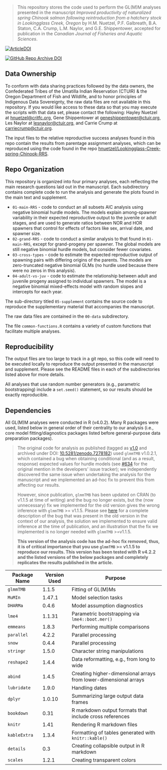 > This repository stores the code used to perform the GL(M)M analyses presented in the manuscript _Improved productivity of naturalized spring Chinook salmon following reintroduction from a hatchery stock in Lookingglass Creek, Oregon_ by H.M. Nuetzel, P.F. Galbreath, B.A. Staton, C.A. Crump, L.M. Naylor, and G.E. Shippentower, accepted for publication in the _Canadian Journal of Fisheries and Aquatic Sciences_.

[![ArticleDOI](https://img.shields.io/badge/Article%20DOI-10.1139%2Fcjfas--2022--0114-blue)](https://doi.org/10.1139/cjfas-2022-0114)

[![GitHub Repo Archive DOI](https://img.shields.io/badge/GitHub%20Repo%20Archive%20DOI-10.5281%2Fzenodo.6621724-blue)](https://doi.org/10.5281/zenodo.6621724)

## Data Ownership

To conform with data sharing practices followed by the data owners, the Confederated Tribes of the Umatilla Indian Reservation (CTUIR) & the Oregon Department of Fish and Wildlife, and to honor principles of Indigenous Data Sovereignty, the raw data files are not available in this repository. If you would like access to these data so that you may execute the scripts with that data set, please contact the following: Hayley Nuetzel at [hnuetzel@critfc.org](mailto:hnuetzel@critfc.org), Gene Shippentower at [geneshippentower@ctuir.org](mailto:geneshippentower@ctuir.org), Les Naylor at [lesnaylor@ctuir.org](mailto:lesnaylor@ctuir.org), and Carrie Crump at [carriecrump@ctuir.org](mailto:carriecrump@ctuir.org).

The input files to the relative reproductive success analyses found in this repo contain the results from parentage assignment analyses, which can be reproduced using the code found in the repo [hnuetzel/Lookingglass-Creek-spring-Chinook-RRS](https://github.com/hnuetzel/Lookingglass-Creek-spring-Chinook-RRS).

## Repo Organization

This repository is organized into four primary analyses, each reflecting the main research questions laid out in the manuscript. Each subdirectory contains complete code to run the analysis and generate the plots found in the main text and supplement.

* `01-main-RRS` - code to conduct an all subsets AIC analysis using negative binomial hurdle models. The models explain among-spawner variability in their expected reproductive output to the juvenile or adult stages, and are used to generate ratios between NOR and HOR spawners that control for effects of factors like sex, arrival date, and spawner size.
* `02-grand-RRS` - code to conduct a similar analysis to that found in `01-main-RRS`, except for grand-progeny per spawner. The global models are still negative binomial hurdle models, but consider fewer covariates.
* `03-cross-types` - code to estimate the expected reproductive output of spawning pairs with differing origins of the parents. The models are zero-truncated negative binomial GLMs (no hurdle used because there were no zeros in this analysis).
* `04-adult-vs-juv` - code to estimate the relationship between adult and juvenile progeny assigned to individual spawners. The model is a negative binomial mixed-effects model with random slopes and intercepts for each year.

The sub-directory titled `05-supplement` contains the source code to reproduce the supplementary material that accompanies the manuscript.

The raw data files are contained in the `00-data` subdirectory.

The file `common-functions.R` contains a variety of custom functions that facilitate multiple analyses.

## Reproducibility

The output files are too large to track in a git repo, so this code will need to be executed locally to reproduce the output presented in the manuscript and supplement. Please see the README files in each of the subdirectories listed above for more details.

All analyses that use random number generators (e.g., parametric bootstrapping) include a `set.seed()` statement, so our results should be exactly reproducible.

## Dependencies

All GL(M)M analyses were conducted in R (v4.0.2). Many R packages were used, listed below in general order of their centrality to our analysis (i.e., core model fitting/diagnostics packages listed before general-purpose data preparation packages).

> The original code for analysis as published (tagged as [v1.0](https://github.com/bstaton1/LKG-RRS/releases/tag/v1.0) and archived under DOI: [10.5281/zenodo.7278182](https://10.5281/zenodo.7278182)) used `glmmTMB` v1.0.2.1, which contained a bug when obtaining conditional (and as a result, response) expected values for hurdle models (see [#634](https://github.com/glmmTMB/glmmTMB/issues/634) for the original mention in the developers' issue tracker); we independently discovered the same issue when undertaking the analysis for the manuscript and we implemented an ad-hoc fix to prevent this from affecting our results.
>
> However, since publication, `glmmTMB` has been updated on CRAN (to v1.1.5 at time of writing) and the bug no longer exists, but the (now unnecessary) fix we implemented for the old version gives the wrong inference with `glmmTMB` >= v1.1.5.  Please see [here](https://gist.github.com/bstaton1/9c745315797bef59c0107e0426e38bee) for a complete description of the bug that was present in the old version in the context of our analysis, the solution we implemented to ensure valid inference at the time of publication, and an illustration that the fix we implemented is no longer needed with `glmmTMB` >=v1.1.5.
>
> **This version of the analysis code has the ad-hoc fix removed, thus, it is of critical importance that you use `glmmTMB` >= v1.1.5 to reproduce our results. This version has been tested with R v4.2.2 and the listed versions of the below packages and completely replicates the results published in the article.**

| Package Name | Version Used | Purpose                                                      |
| ------------ | ------------ | ------------------------------------------------------------ |
| `glmmTMB`    | 1.1.5        | Fitting of GL(M)Ms                                           |
| `MuMIn`      | 1.47.1       | Model selection tasks                                        |
| `DHARMa`     | 0.4.6        | Model assumption diagnostics                                 |
| `lme4`       | 1.1.31       | Parametric bootstrapping via `lme4::boot.mer()`              |
| `emmeans`    | 1.8.3        | Performing multiple comparisons                              |
| `parallel`   | 4.2.2        | Parallel processing                                          |
| `snow`       | 0.4.4        | Parallel processing                                          |
| `stringr`    | 1.5.0        | Character string manipulations                               |
| `reshape2`   | 1.4.4        | Data reformatting, e.g., from long to wide                   |
| `abind`      | 1.4.5        | Creating higher-dimensional arrays from lower-dimensional arrays |
| `lubridate`  | 1.9.0        | Handling dates                                               |
| `dplyr`      | 1.0.10       | Summarizing large output data frames                         |
| `bookdown`   | 0.31         | R markdown output formats that include cross references      |
| `knitr`      | 1.41         | Rendering R markdown files                                   |
| `kableExtra` | 1.3.4        | Formatting of tables generated with `knitr::kable()`         |
| `details`    | 0.3          | Creating collapsible output in R markdown                    |
| `scales`     | 1.2.1        | Creating transparent colors                                  |

